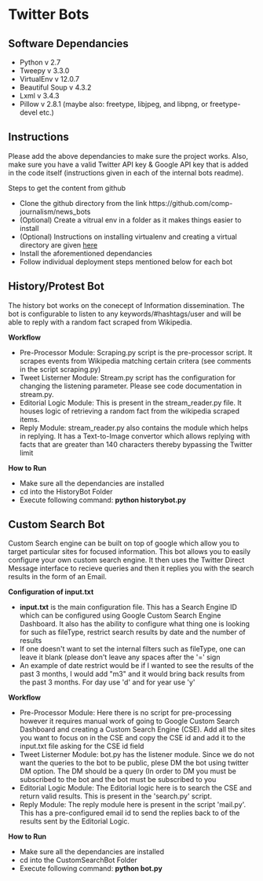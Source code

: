 <h1>Twitter Bots</h1>

<h2>Software Dependancies</h2>
<ul>
  <li>Python v 2.7</li>
  <li>Tweepy v 3.3.0</li>
  <li>VirtualEnv v 12.0.7</li>
  <li>Beautiful Soup v 4.3.2</li>
  <li>Lxml v 3.4.3</li>
  <li>Pillow v 2.8.1 (maybe also: freetype, libjpeg, and libpng, or freetype-devel etc.) </li>
</ul>

<h2>Instructions</h2>
<p> Please add the above dependancies to make sure the project works. Also, make sure you have a valid Twitter API key & Google API key that is added in the code itself (instructions given in each of the internal bots readme).
<p> Steps to get the content from github
<ul>
  <li>Clone the github directory from the link https://github.com/comp-journalism/news_bots</li>
  <li>(Optional) Create a vitrual env in a folder as it makes things easier to install</li>
  <li>(Optional) Instructions on installing virtualenv and creating a virtual directory are given <a href="http://simononsoftware.com/virtualenv-tutorial/"> here </a>
  <li>Install the aforementioned dependancies</li>
  <li>Follow individual deployment steps mentioned below for each bot</li>
</ul>  
  
<h2>History/Protest Bot</h2>
<p> The history bot works on the conecept of Information dissemination. The bot is configurable to listen to any keywords/#hashtags/user and will be able to reply with a random fact scraped from Wikipedia. 

<p><b>Workflow</b>
<ul>
  <li> Pre-Processor Module: Scraping.py script is the pre-processor script. It scrapes events from Wikipedia matching certain critera (see comments in the script scraping.py)</li>
  <li> Tweet Listerner Module: Stream.py script has the configuration for changing the listening parameter. Please see code documentation in stream.py.</li>
  <li> Editorial Logic Module: This is present in the stream_reader.py file. It houses logic of retrieving a random fact from the wikipedia scraped items.</li>
  <li> Reply Module: stream_reader.py also contains the module which helps in replying. It has a Text-to-Image convertor which allows replying with facts that are greater than 140 characters thereby bypassing the Twitter limit</li>
</ul>

<p><b> How to Run </b>
<ul>
  <li> Make sure all the dependancies are installed</li>
  <li> cd into the HistoryBot Folder</li>
  <li> Execute following command: <b>python historybot.py</b></li>
</ul>

<h2>Custom Search Bot</h2>
<p> Custom Search engine can be built on top of google which allow you to target particular sites for focused information. This bot allows you to easily configure your own custom search engine. It then uses the Twitter Direct Message interface to recieve queries and then it replies you with the search results in the form of an Email.

<p><b> Configuration of input.txt</p></b>
<ul>
  <li> <b>input.txt</b> is the main configuration file. This has a Search Engine ID which can be configured using Google Custom Search Engine Dashboard. It also has the ability to configure what thing one is looking for such as fileType, restrict search results by date and the number of results</li>
  <li> If one doesn't want to set the internal filters such as fileType, one can leave it blank (please don't leave any spaces after the '=' sign</li>
  <li> An example of date restrict would be if I wanted to see the results of the past 3 months, I would add "m3" and it would bring back results from the past 3 months. For day use 'd' and for year use 'y'</li>
</ul>

<p><b>Workflow</b>
<ul>
  <li> Pre-Processor Module: Here there is no script for pre-processing however it requires manual work of going to Google Custom Search Dashboard and creating a Custom Search Engine (CSE). Add all the sites you want to focus on in the CSE and copy the CSE id and add it to the input.txt file asking for the CSE id field</li>
  <li> Tweet Listerner Module: bot.py has the listener module. Since we do not want the queries to the bot to be public, plese DM the bot using twitter DM option. The DM should be a query (In order to DM you must be subscribed to the bot and the bot must be subscribed to you</li>
  <li> Editorial Logic Module: The Editorial logic here is to search the CSE and return valid results. This is present in the 'search.py' script.</li>
  <li> Reply Module: The reply module here is present in the script 'mail.py'. This has a pre-configured email id to send the replies back to of the results sent by the Editorial Logic.</li>
</ul>

<p><b> How to Run </b>
<ul>
  <li> Make sure all the dependancies are installed</li>
  <li> cd into the CustomSearchBot Folder</li>
  <li> Execute following command: <b>python bot.py</b></li>
</ul>
